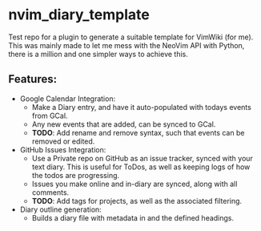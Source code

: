 # nvim_diary_template

Test repo for a plugin to generate a suitable template for VimWiki (for me).
This was mainly made to let me mess with the NeoVim API with Python, there is a
million and one simpler ways to achieve this.

## Features:
- Google Calendar Integration:
    - Make a Diary entry, and have it auto-populated with todays events
      from GCal.
    - Any new events that are added, can be synced to GCal.
    - **TODO**: Add rename and remove syntax, such that events can be removed
      or edited.
- GitHub Issues Integration:
    - Use a Private repo on GitHub as an issue tracker, synced with your text
      diary. This is useful for ToDos, as well as keeping logs of how the todos
      are progressing.
    - Issues you make online and in-diary are synced, along with all
      comments.
    - **TODO**: Add tags for projects, as well as the associated filtering.
- Diary outline generation:
    - Builds a diary file with metadata in and the defined headings.
